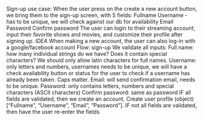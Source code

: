 Sign-up use case: 
When the user press on the create a new account button, we bring them to the sign-up screen, with 5 fields: 
Fullname
Username - has to be unique, we will check against our db for availability
Email
Password
Confirm password
The user can login to their streaming account, input their favorite shows and movies, and customize their profile after signing up.
*IDEA* When making a new account, the user can also log-in with a google/facebook account
Flow: sign-up
We validate all inputs:
Full name: how many individual strings do we have? Does it contain special characters? We should only allow latin characters for full names.
Username: only letters and numbers, usernames needs to be unique, we will have a check availability button or status for the user to check if a username has already been taken. Caps matter. 
Email: will send confirmation email, needs to be unique.
Password: only contains letters, numbers and special characters (ASCII characters)
Confirm password: same as password
IF all fields are validated, then we create an account. Create user profile (object) [“Fullname”, “Username”, “Email”, “Password”]. IF not all fields are validated, then have the user re-enter the fields

